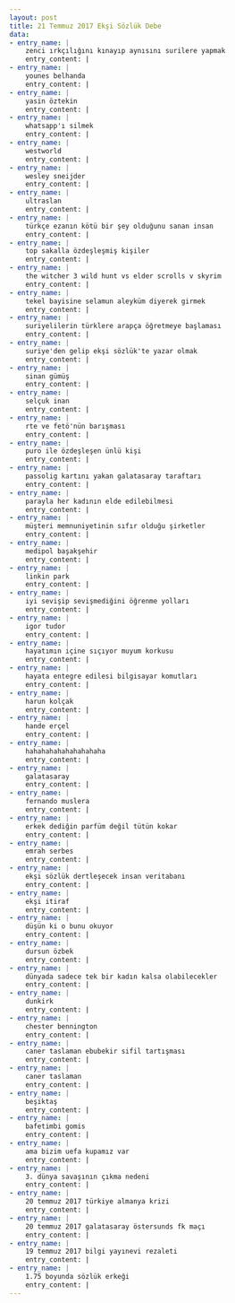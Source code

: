 ```yaml
---
layout: post
title: 21 Temmuz 2017 Ekşi Sözlük Debe
data:
- entry_name: |
    zenci ırkçılığını kınayıp aynısını surilere yapmak
    entry_content: |
- entry_name: |
    younes belhanda
    entry_content: |
- entry_name: |
    yasin öztekin
    entry_content: |
- entry_name: |
    whatsapp'ı silmek
    entry_content: |
- entry_name: |
    westworld
    entry_content: |
- entry_name: |
    wesley sneijder
    entry_content: |
- entry_name: |
    ultraslan
    entry_content: |
- entry_name: |
    türkçe ezanın kötü bir şey olduğunu sanan insan
    entry_content: |
- entry_name: |
    top sakalla özdeşleşmiş kişiler
    entry_content: |
- entry_name: |
    the witcher 3 wild hunt vs elder scrolls v skyrim
    entry_content: |
- entry_name: |
    tekel bayisine selamun aleyküm diyerek girmek
    entry_content: |
- entry_name: |
    suriyelilerin türklere arapça öğretmeye başlaması
    entry_content: |
- entry_name: |
    suriye'den gelip ekşi sözlük'te yazar olmak
    entry_content: |
- entry_name: |
    sinan gümüş
    entry_content: |
- entry_name: |
    selçuk inan
    entry_content: |
- entry_name: |
    rte ve fetö'nün barışması
    entry_content: |
- entry_name: |
    puro ile özdeşleşen ünlü kişi
    entry_content: |
- entry_name: |
    passolig kartını yakan galatasaray taraftarı
    entry_content: |
- entry_name: |
    parayla her kadının elde edilebilmesi
    entry_content: |
- entry_name: |
    müşteri memnuniyetinin sıfır olduğu şirketler
    entry_content: |
- entry_name: |
    medipol başakşehir
    entry_content: |
- entry_name: |
    linkin park
    entry_content: |
- entry_name: |
    iyi sevişip sevişmediğini öğrenme yolları
    entry_content: |
- entry_name: |
    igor tudor
    entry_content: |
- entry_name: |
    hayatımın içine sıçıyor muyum korkusu
    entry_content: |
- entry_name: |
    hayata entegre edilesi bilgisayar komutları
    entry_content: |
- entry_name: |
    harun kolçak
    entry_content: |
- entry_name: |
    hande erçel
    entry_content: |
- entry_name: |
    hahahahahahahahahaha
    entry_content: |
- entry_name: |
    galatasaray
    entry_content: |
- entry_name: |
    fernando muslera
    entry_content: |
- entry_name: |
    erkek dediğin parfüm değil tütün kokar
    entry_content: |
- entry_name: |
    emrah serbes
    entry_content: |
- entry_name: |
    ekşi sözlük dertleşecek insan veritabanı
    entry_content: |
- entry_name: |
    ekşi itiraf
    entry_content: |
- entry_name: |
    düşün ki o bunu okuyor
    entry_content: |
- entry_name: |
    dursun özbek
    entry_content: |
- entry_name: |
    dünyada sadece tek bir kadın kalsa olabilecekler
    entry_content: |
- entry_name: |
    dunkirk
    entry_content: |
- entry_name: |
    chester bennington
    entry_content: |
- entry_name: |
    caner taslaman ebubekir sifil tartışması
    entry_content: |
- entry_name: |
    caner taslaman
    entry_content: |
- entry_name: |
    beşiktaş
    entry_content: |
- entry_name: |
    bafetimbi gomis
    entry_content: |
- entry_name: |
    ama bizim uefa kupamız var
    entry_content: |
- entry_name: |
    3. dünya savaşının çıkma nedeni
    entry_content: |
- entry_name: |
    20 temmuz 2017 türkiye almanya krizi
    entry_content: |
- entry_name: |
    20 temmuz 2017 galatasaray östersunds fk maçı
    entry_content: |
- entry_name: |
    19 temmuz 2017 bilgi yayınevi rezaleti
    entry_content: |
- entry_name: |
    1.75 boyunda sözlük erkeği
    entry_content: |
---
```

